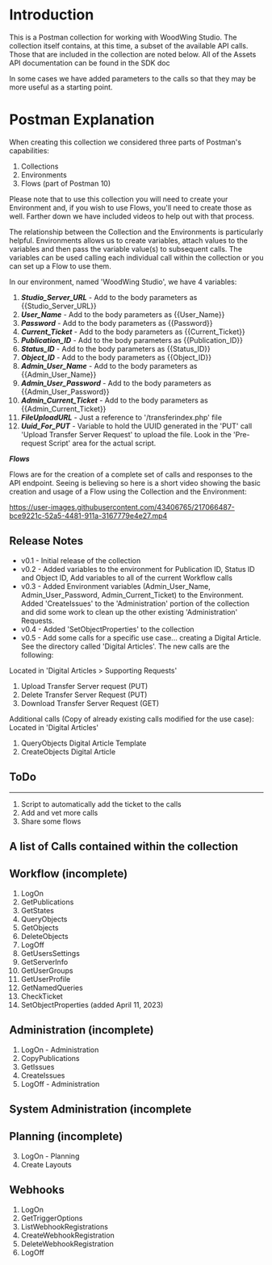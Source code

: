 # Introduction
This is a Postman collection for working with WoodWing Studio. The collection itself contains, at this time, a subset of the available API calls. Those that are included in the collection are noted below. All of the Assets API documentation can be found in the SDK doc

In some cases we have added parameters to the calls so that they may be more useful as a starting point.

# Postman Explanation

When creating this collection we considered three parts of Postman's capabilities:

1. Collections
2. Environments
3. Flows (part of Postman 10)

Please note that to use this collection you will need to create your Environment and, if you wish to use Flows, you'll need to create those as well. Farther down we have included videos to help out with that process.

The relationship between the Collection and the Environments is particularly helpful. Environments allows us to create variables, attach values to the variables and then pass the variable value(s) to subsequent calls. The variables can be used calling each individual call within the collection or you can set up a Flow to use them.

In our environment, named 'WoodWing Studio', we have 4 variables:

1. ***Studio_Server_URL*** - Add to the body parameters as {{Studio_Server_URL}}
2. ***User_Name*** - Add to the body parameters as {{User_Name}}
3. ***Password*** - Add to the body parameters as {{Password}}
4. ***Current_Ticket*** - Add to the body parameters as {{Current_Ticket}}
5. ***Publication_ID*** - Add to the body parameters as {{Publication_ID}}
6. ***Status_ID*** - Add to the body parameters as {{Status_ID}}
7. ***Object_ID*** - Add to the body parameters as {{Object_ID}}
8. ***Admin_User_Name*** - Add to the body parameters as {{Admin_User_Name}}
9. ***Admin_User_Password*** - Add to the body parameters as {{Admin_User_Password}}
10. ***Admin_Current_Ticket*** - Add to the body parameters as {{Admin_Current_Ticket}}
11. ***FileUploadURL*** - Just a reference to '/transferindex.php' file
12. ***Uuid_For_PUT*** - Variable to hold the UUID generated in the 'PUT' call 'Upload Transfer Server Request' to upload the file. Look in the 'Pre-request Script' area for the actual script.

***Flows***

Flows are for the creation of a complete set of calls and responses to the API endpoint. Seeing is believing so here is a short video showing the basic creation and usage of a Flow using the Collection and the Environment:

https://user-images.githubusercontent.com/43406765/217066487-bce9221c-52a5-4481-911a-3167779e4e27.mp4


## Release Notes
 - v0.1 - Initial release of the collection
 - v0.2 - Added variables to the environment for Publication ID, Status ID and Object ID, Add variables to all of the current Workflow calls
 - v0.3 - Added Environment variables (Admin_User_Name, Admin_User_Password, Admin_Current_Ticket) to the Environment. Added 'CreateIssues' to the 'Administration' portion of the collection and did some work to clean up the other existing 'Administration' Requests.
 - v0.4 - Added 'SetObjectProperties' to the collection
 - v0.5 - Add some calls for a specific use case... creating a Digital Article. See the directory called 'Digital Articles'.
The new calls are the following:  

Located in 'Digital Articles > Supporting Requests'
1. Upload Transfer Server request (PUT)
2. Delete Transfer Server Request (PUT)
3. Download Transfer Server Request (GET)

Additional calls (Copy of already existing calls modified for the use case): 
Located in 'Digital Articles'

1. QueryObjects Digital Article Template
2. CreateObjects Digital Article


## ToDo
----
1. Script to automatically add the ticket to the calls
2. Add and vet more calls
3. Share some flows

## A list of Calls contained within the collection

## Workflow (incomplete)
 1. LogOn
 2. GetPublications
 3. GetStates
 4. QueryObjects
 5. GetObjects
 6. DeleteObjects
 7. LogOff
 8. GetUsersSettings
 9. GetServerInfo
 10. GetUserGroups
 11. GetUserProfile
 12. GetNamedQueries
 13. CheckTicket
 14. SetObjectProperties (added April 11, 2023)

## Administration (incomplete)
 1. LogOn - Administration
 2. CopyPublications
 3. GetIssues
 4. CreateIssues
 5. LogOff - Administration

## System Administration (incomplete

## Planning (incomplete)
 3. LogOn - Planning
 4. Create Layouts
 
## Webhooks
 1. LogOn
 2. GetTriggerOptions
 3. ListWebhookRegistrations
 4. CreateWebhookRegistration
 5. DeleteWebhookRegistration
 6. LogOff
